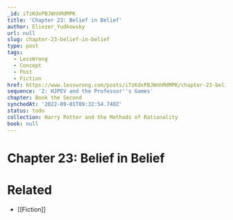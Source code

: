 ```yaml
---
_id: iTzKdxPBJWnhMdMPK
title: 'Chapter 23: Belief in Belief'
author: Eliezer_Yudkowsky
url: null
slug: chapter-23-belief-in-belief
type: post
tags:
  - LessWrong
  - Concept
  - Post
  - Fiction
href: https://www.lesswrong.com/posts/iTzKdxPBJWnhMdMPK/chapter-23-belief-in-belief
sequence: '2: HJPEV and the Professor''s Games'
chapter: Book the Second
synchedAt: '2022-09-01T09:32:54.740Z'
status: todo
collection: Harry Potter and the Methods of Rationality
book: null
---
```


# Chapter 23: Belief in Belief


# Related

- [[Fiction]]